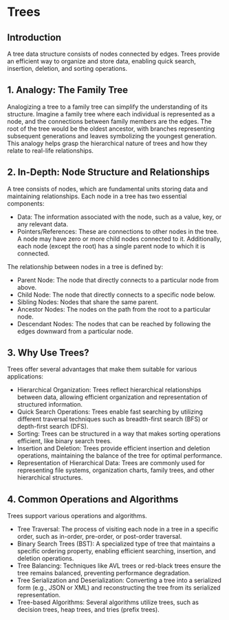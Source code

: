 # Trees

## Introduction

A tree data structure consists of nodes connected by edges. Trees provide an efficient way to organize and store data, enabling quick search, insertion, deletion, and sorting operations.

## 1. Analogy: The Family Tree

Analogizing a tree to a family tree can simplify the understanding of its structure. Imagine a family tree where each individual is represented as a node, and the connections between family members are the edges. The root of the tree would be the oldest ancestor, with branches representing subsequent generations and leaves symbolizing the youngest generation. This analogy helps grasp the hierarchical nature of trees and how they relate to real-life relationships.

## 2. In-Depth: Node Structure and Relationships

A tree consists of nodes, which are fundamental units storing data and maintaining relationships. Each node in a tree has two essential components:

- Data: The information associated with the node, such as a value, key, or any relevant data.
- Pointers/References: These are connections to other nodes in the tree. A node may have zero or more child nodes connected to it. Additionally, each node (except the root) has a single parent node to which it is connected.

The relationship between nodes in a tree is defined by:

- Parent Node: The node that directly connects to a particular node from above.
- Child Node: The node that directly connects to a specific node below.
- Sibling Nodes: Nodes that share the same parent.
- Ancestor Nodes: The nodes on the path from the root to a particular node.
- Descendant Nodes: The nodes that can be reached by following the edges downward from a particular node.


## 3. Why Use Trees?

Trees offer several advantages that make them suitable for various applications:

- Hierarchical Organization: Trees reflect hierarchical relationships between data, allowing efficient organization and representation of structured information.
- Quick Search Operations: Trees enable fast searching by utilizing different traversal techniques such as breadth-first search (BFS) or depth-first search (DFS).
- Sorting: Trees can be structured in a way that makes sorting operations efficient, like binary search trees.
- Insertion and Deletion: Trees provide efficient insertion and deletion operations, maintaining the balance of the tree for optimal performance.
- Representation of Hierarchical Data: Trees are commonly used for representing file systems, organization charts, family trees, and other hierarchical structures.

## 4. Common Operations and Algorithms

Trees support various operations and algorithms. 

- Tree Traversal: The process of visiting each node in a tree in a specific order, such as in-order, pre-order, or post-order traversal.
- Binary Search Trees (BST): A specialized type of tree that maintains a specific ordering property, enabling efficient searching, insertion, and deletion operations.
- Tree Balancing: Techniques like AVL trees or red-black trees ensure the tree remains balanced, preventing performance degradation.
- Tree Serialization and Deserialization: Converting a tree into a serialized form (e.g., JSON or XML) and reconstructing the tree from its serialized representation.
- Tree-based Algorithms: Several algorithms utilize trees, such as decision trees, heap trees, and tries (prefix trees).